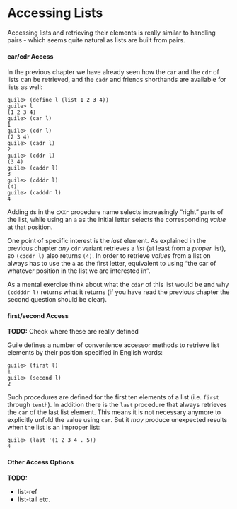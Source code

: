 # Accessing Lists

Accessing lists and retrieving their elements is really similar to handling
pairs - which seems quite natural as lists are built from pairs.

#### car/cdr Access

In the previous chapter we have already seen how the `car` and the `cdr` of
lists can be retrieved, and the `cadr` and friends shorthands are available for
lists as well:

```
guile> (define l (list 1 2 3 4))
guile> l
(1 2 3 4)
guile> (car l)
1
guile> (cdr l)
(2 3 4)
guile> (cadr l)
2
guile> (cddr l)
(3 4)
guile> (caddr l)
3
guile> (cdddr l)
(4)
guile> (cadddr l)
4
```

Adding `d`s in the `cXXr` procedure name selects increasingly “right” parts of
the list, while using an `a` as the initial letter selects the corresponding
*value* at that position.

One point of specific interest is the *last* element. As explained in the
previous chapter *any* `cdr` variant retrieves a *list* (at least from a
*proper* list), so `(cdddr l)` also returns `(4)`.  In order to retrieve
*values* from a list on always has to use the `a` as the first letter,
equivalent to using “the car of whatever position in the list we are interested
in”.

As a mental exercise think about what the `cdar` of this list would be and why
`(cddddr l)` returns what it returns (if you have read the previous chapter the
second question should be clear).


#### first/second Access

**TODO:** Check where these are really defined

Guile defines a number of convenience accessor methods to retrieve list elements
by their position specified in English words:

```
guile> (first l)
1
guile> (second l)
2
```

Such procedures are defined for the first ten elements of a list (i.e. `first`
through `tenth`). In addition there is the `last` procedure that always
retrieves the `car` of the last list element. This means it is not necessary
anymore to explicitly unfold the value using `car`.  But it *may* produce
unexpected results when the list is an improper list:

```
guile> (last '(1 2 3 4 . 5))
4
```

#### Other Access Options

**TODO:**

* list-ref
* list-tail etc.
